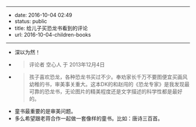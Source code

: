 - --
- date: 2016-10-04 02:49
- status: public
- title: 给儿子买恐龙书看到的评论
- url: 2016-10-04-children-books
- --
- 深以为然！
- > 评论者 空心人 于 2013年12月4日
- > 孩子喜欢恐龙，各种恐龙书买过不少。奉劝家长千万不要图便宜买画风幼稚的书，审美事关重大。这本DK的和赵闯的《恐龙专家》是我发现最可靠的恐龙书，无论图片的精美程度还是文字描述的科学性都是最好的。
- 童书最重要的是审美问题。
- 多么希望跟老蒋合作一起做一套像样的童书。比如：唐诗三百首。

